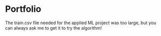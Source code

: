# Portfolio
The train.csv file needed for the applied ML project was too large, but you can always ask me to get it to try the algorithm!
